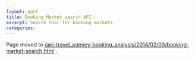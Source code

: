 ```yaml
---
layout: post
title: Booking Market search API
excerpt: Search tool for booking markets.
categories:
---
```


Page moved to [/api-travel_agency-booking_analysis/2014/02/03/booking-market-search.html](/api-travel_agency-booking_analysis/2014/02/03/booking-market-search.html) .
